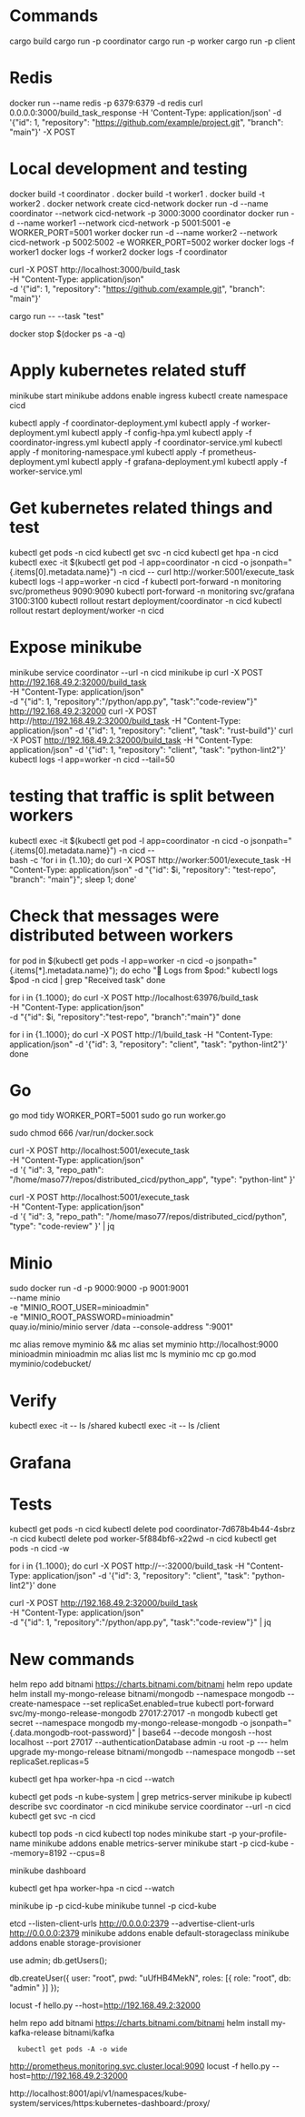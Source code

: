 # Commands
cargo build
cargo run -p coordinator
cargo run -p worker
cargo run -p client



# Redis
docker run --name redis -p 6379:6379 -d redis
curl 0.0.0.0:3000/build_task_response -H 'Content-Type: application/json' -d '{"id": 1, "repository": "https://github.com/example/project.git", "branch": "main"}' -X POST


# Local development and testing
docker build -t coordinator .
docker build -t worker1 .
docker build -t worker2 .
docker network create cicd-network
docker run -d --name coordinator --network cicd-network -p 3000:3000 coordinator
docker run -d --name worker1 --network cicd-network -p 5001:5001 -e WORKER_PORT=5001 worker
docker run -d --name worker2 --network cicd-network -p 5002:5002 -e WORKER_PORT=5002 worker
docker logs -f worker1
docker logs -f worker2
docker logs -f coordinator


curl -X POST http://localhost:3000/build_task \
     -H "Content-Type: application/json" \
     -d '{"id": 1, "repository": "https://github.com/example.git", "branch": "main"}'

cargo run -- --task "test"


docker stop $(docker ps -a -q)

# Apply kubernetes related stuff
minikube start
minikube addons enable ingress
kubectl create namespace cicd

kubectl apply -f coordinator-deployment.yml
kubectl apply -f worker-deployment.yml
kubectl apply -f config-hpa.yml
kubectl apply -f coordinator-ingress.yml
kubectl apply -f coordinator-service.yml
kubectl apply -f monitoring-namespace.yml
kubectl apply -f prometheus-deployment.yml
kubectl apply -f grafana-deployment.yml
kubectl apply -f worker-service.yml
# Get kubernetes related things and test
kubectl get pods -n cicd
kubectl get svc -n cicd
kubectl get hpa -n cicd
kubectl exec -it $(kubectl get pod -l app=coordinator -n cicd -o jsonpath="{.items[0].metadata.name}") -n cicd -- curl http://worker:5001/execute_task
kubectl logs -l app=worker -n cicd -f
kubectl port-forward -n monitoring svc/prometheus 9090:9090
kubectl port-forward -n monitoring svc/grafana 3100:3100
kubectl rollout restart deployment/coordinator -n cicd
kubectl rollout restart deployment/worker -n cicd

# Expose minikube
minikube service coordinator --url -n cicd
minikube ip
curl -X POST http://192.168.49.2:32000/build_task \
-H "Content-Type: application/json" \
-d "{\"id\": 1, \"repository\":\"/python/app.py\", \"task\":\"code-review\"}"
http://192.168.49.2:32000
curl -X POST http://http://192.168.49.2:32000/build_task -H "Content-Type: application/json" -d '{"id": 1, "repository": "client", "task": "rust-build"}'
curl -X POST http://192.168.49.2:32000/build_task -H "Content-Type: application/json" -d '{"id": 1, "repository": "client", "task": "python-lint2"}'
kubectl logs -l app=worker -n cicd --tail=50


# testing that traffic is split between workers
kubectl exec -it $(kubectl get pod -l app=coordinator -n cicd -o jsonpath="{.items[0].metadata.name}") -n cicd -- \
bash -c 'for i in {1..10}; do curl -X POST http://worker:5001/execute_task -H "Content-Type: application/json" -d "{\"id\": $i, \"repository\": \"test-repo\", \"branch\": \"main\"}"; sleep 1; done'



# Check that messages were distributed between workers
for pod in $(kubectl get pods -l app=worker -n cicd -o jsonpath="{.items[*].metadata.name}"); do
    echo "📌 Logs from $pod:"
    kubectl logs $pod -n cicd | grep "Received task"
done


for i in {1..1000}; do
    curl -X POST http://localhost:63976/build_task \
        -H "Content-Type: application/json" \
        -d "{\"id\": $i, \"repository\":\"test-repo\", \"branch\":\"main\"}"
done

for i in {1..1000}; do
  curl -X POST http://1/build_task -H "Content-Type: application/json" -d '{"id": 3, "repository": "client", "task": "python-lint2"}'
done
# Go
go mod tidy
WORKER_PORT=5001 sudo go run worker.go

sudo chmod 666 /var/run/docker.sock

curl -X POST http://localhost:5001/execute_task \
     -H "Content-Type: application/json" \
     -d '{
          "id": 3,
          "repo_path": "/home/maso77/repos/distributed_cicd/python_app",
          "type": "python-lint"
        }'

curl -X POST http://localhost:5001/execute_task \
     -H "Content-Type: application/json" \
     -d '{
          "id": 3,
          "repo_path": "/home/maso77/repos/distributed_cicd/python",
          "type": "code-review"
        }' | jq


# Minio
sudo docker run -d -p 9000:9000 -p 9001:9001 \
  --name minio \
  -e "MINIO_ROOT_USER=minioadmin" \
  -e "MINIO_ROOT_PASSWORD=minioadmin" \
  quay.io/minio/minio server /data --console-address ":9001"

mc alias remove myminio && mc alias set myminio http://localhost:9000 minioadmin minioadmin
mc alias list
mc ls myminio
mc cp go.mod myminio/codebucket/

# Verify
kubectl exec -it <worker-pod-name> -- ls /shared
kubectl exec -it <worker-pod-name> -- ls /client


# Grafana


# Tests
kubectl get pods -n cicd
kubectl delete pod coordinator-7d678b4b44-4sbrz -n cicd
kubectl delete pod worker-5f884bf6-x22wd -n cicd
kubectl get pods -n cicd -w

for i in {1..1000}; do
  curl -X POST http://--:32000/build_task -H "Content-Type: application/json" -d '{"id": 3, "repository": "client", "task": "python-lint2"}'
done

curl -X POST http://192.168.49.2:32000/build_task \
-H "Content-Type: application/json" \
-d "{\"id\": 1, \"repository\":\"/python/app.py\", \"task\":\"code-review\"}" | jq



# New commands



helm repo add bitnami https://charts.bitnami.com/bitnami
helm repo update
helm install my-mongo-release bitnami/mongodb --namespace mongodb --create-namespace --set replicaSet.enabled=true
kubectl port-forward svc/my-mongo-release-mongodb 27017:27017 -n mongodb
kubectl get secret --namespace mongodb my-mongo-release-mongodb -o jsonpath="{.data.mongodb-root-password}" | base64 --decode
mongosh --host localhost --port 27017 --authenticationDatabase admin -u root -p ---
helm upgrade my-mongo-release bitnami/mongodb --namespace mongodb --set replicaSet.replicas=5

kubectl get hpa worker-hpa -n cicd --watch

kubectl get pods -n kube-system | grep metrics-server
minikube ip
kubectl describe svc coordinator -n cicd
minikube service coordinator --url -n cicd
kubectl get svc -n cicd

kubectl top pods -n cicd
kubectl top nodes
minikube start -p your-profile-name
minikube addons enable metrics-server
minikube start -p cicd-kube --memory=8192 --cpus=8

minikube dashboard

kubectl get hpa worker-hpa -n cicd --watch

minikube ip -p cicd-kube
minikube tunnel -p cicd-kube

etcd --listen-client-urls http://0.0.0.0:2379 --advertise-client-urls http://0.0.0.0:2379
minikube addons enable default-storageclass
minikube addons enable storage-provisioner

use admin;
db.getUsers();

db.createUser({
  user: "root",
  pwd: "uUfHB4MekN",
  roles: [{ role: "root", db: "admin" }]
});

locust -f hello.py --host=http://192.168.49.2:32000


   helm repo add bitnami https://charts.bitnami.com/bitnami
      helm install my-kafka-release bitnami/kafka

      kubectl get pods -A -o wide

http://prometheus.monitoring.svc.cluster.local:9090
locust -f hello.py --host=http://192.168.49.2:32000

http://localhost:8001/api/v1/namespaces/kube-system/services/https:kubernetes-dashboard:/proxy/
